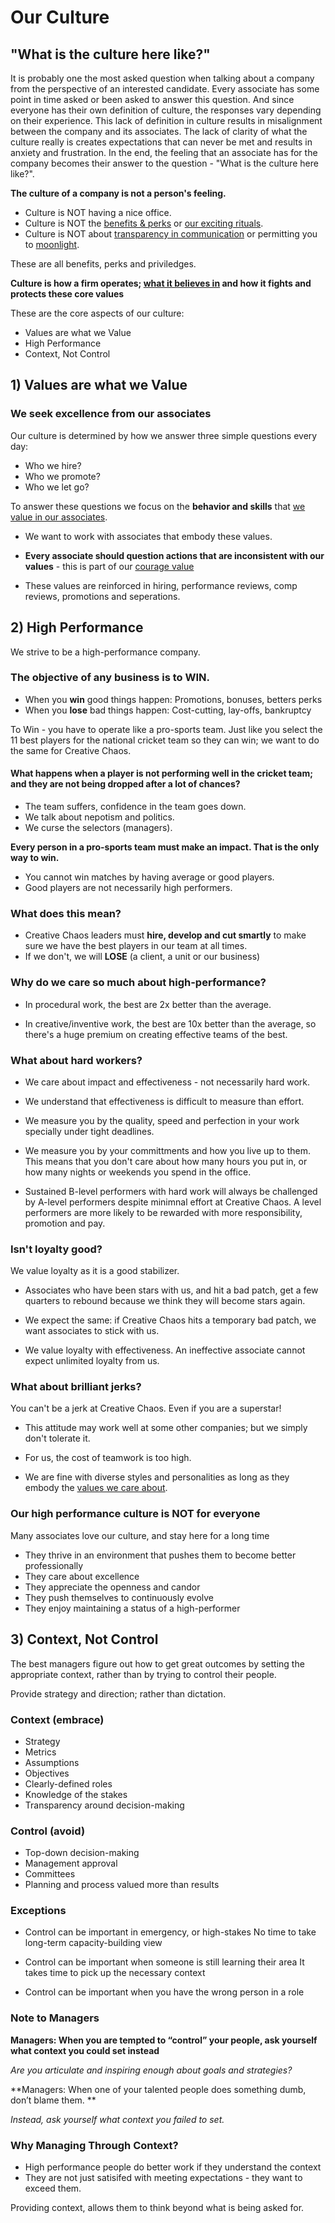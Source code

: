 # Our Culture

## "What is the culture here like?"

It is probably one the most asked question when talking about a company from the perspective of an interested candidate. Every associate has some point in time asked or been asked to answer this question. And since everyone has their own definition of culture, the responses vary depending on their experience. This lack of definition in culture results in misalignment between the company and its associates. The lack of clarity of what the culture really is creates expectations that can never be met and results in anxiety and frustration. In the end, the feeling that an associate has for the company becomes their answer to the question - "What is the culture here like?".

**The culture of a company is not a person's feeling.**

- Culture is NOT having a nice office.
- Culture is NOT the [benefits & perks](benefitsperks.md) or [our exciting rituals](ourrituals.md). 
- Culture is NOT about [transparency in communication](slack.md) or permitting you to [moonlight](moonlighting.md). 

These are all benefits, perks and priviledges.

**Culture is how a firm operates; [what it believes in](ourcompanyvalues.md) and how it fights and protects these core values**

These are the core aspects of our culture:
- Values are what we Value
- High Performance
- Context, Not Control

## 1) Values are what we Value

### We seek excellence from our associates

Our culture is determined by how we answer three simple questions every day:
- Who we hire?
- Who we promote?
- Who we let go?

To answer these questions we focus on the **behavior and skills** that [we value in our associates](whatwevalueinassociates.md).

- We want to work with associates that embody these values.

- **Every associate should question actions that are inconsistent with our values** - this is part of our [courage value](whatwevalueinassociates.md#courage)

- These values are reinforced in hiring, performance reviews, comp reviews, promotions and seperations.


## 2) High Performance
We strive to be a high-performance company.

### The objective of any business is to WIN.

- When you **win** good things happen: Promotions, bonuses, betters perks
- When you **lose** bad things happen: Cost-cutting, lay-offs, bankruptcy

To Win - you have to operate like a pro-sports team.
Just like you select the 11 best players for the national cricket team so they can win; we want to do the same for Creative Chaos.

#### What happens when a player is not performing well in the cricket team; and they are not being dropped after a lot of chances?
- The team suffers, confidence in the team goes down.
- We talk about nepotism and politics. 
- We curse the selectors (managers). 

**Every person in a pro-sports team must make an impact. That is the only way to win.**
- You cannot win matches by having average or good players.
- Good players are not necessarily high performers.

### What does this mean?
- Creative Chaos leaders must **hire, develop and cut smartly** to make sure we have the best players in our team at all times.
- If we don't, we will **LOSE** (a client, a unit or our business)

### Why do we care so much about high-performance?
- In procedural work, the best are 2x better than the average.

- In creative/inventive work, the best are 10x better than the average, so there's a huge premium on creating effective teams of the best.

### What about hard workers?
- We care about impact and effectiveness - not necessarily hard work.

- We understand that effectiveness is difficult to measure than effort.

- We measure you by the quality, speed and perfection in your work specially under tight deadlines.

- We measure you by your committments and how you live up to them. This means that you don't care about how many hours you put in, or how many nights or weekends you spend in the office.

- Sustained B-level performers with hard work will always be challenged by A-level performers despite minimnal effort at Creative Chaos. A level performers are more likely to be rewarded with more responsibility, promotion and pay.

### Isn't loyalty good?
We value loyalty as it is a good stabilizer.

- Associates who have been stars with us, and hit a bad patch, get a few quarters to rebound because we think they will become stars again.

- We expect the same: if Creative Chaos hits a temporary bad patch, we want associates to stick with us.

- We value loyalty with effectiveness. An ineffective associate cannot expect unlimited loyalty from us.

### What about brilliant jerks?
You can't be a jerk at Creative Chaos. Even if you are a superstar!

- This attitude may work well at some other companies; but we simply don't tolerate it. 

- For us, the cost of teamwork is too high.

- We are fine with diverse styles and personalities as long as they embody the [values we care about](whatwevalueinassociates.md).


### Our high performance culture is NOT for everyone
Many associates love our culture, and stay here for a long time

- They thrive in an environment that pushes them to become better professionally
- They care about excellence
- They appreciate the openness and candor
- They push themselves to continuously evolve
- They enjoy maintaining a status of a high-performer


## 3) Context, Not Control
The best managers figure out how to get great outcomes by setting the appropriate context, rather than by trying to control their people.

Provide strategy and direction; rather than dictation.

### Context (embrace)
- Strategy
- Metrics
- Assumptions
- Objectives
- Clearly-defined roles
- Knowledge of the stakes
- Transparency around decision-making

### Control (avoid)
- Top-down decision-making
- Management approval
- Committees
- Planning and process valued more than results

### Exceptions
- Control can be important in emergency, or high-stakes
No time to take long-term capacity-building view

- Control can be important when someone is still learning their area
It takes time to pick up the necessary context

- Control can be important when you have the wrong person in a role

### Note to Managers
**Managers: When you are tempted to “control” your people, ask yourself what context you could set instead**

_Are you articulate and inspiring enough about goals and strategies?_

**Managers: When one of your talented people does something dumb, don’t blame them. **

_Instead, ask yourself what context you failed to set._

### Why Managing Through Context?
- High performance people do better work if they understand the context
- They are not just satisifed with meeting expectations - they want to exceed them. 

Providing context, allows them to think beyond what is being asked for. 
